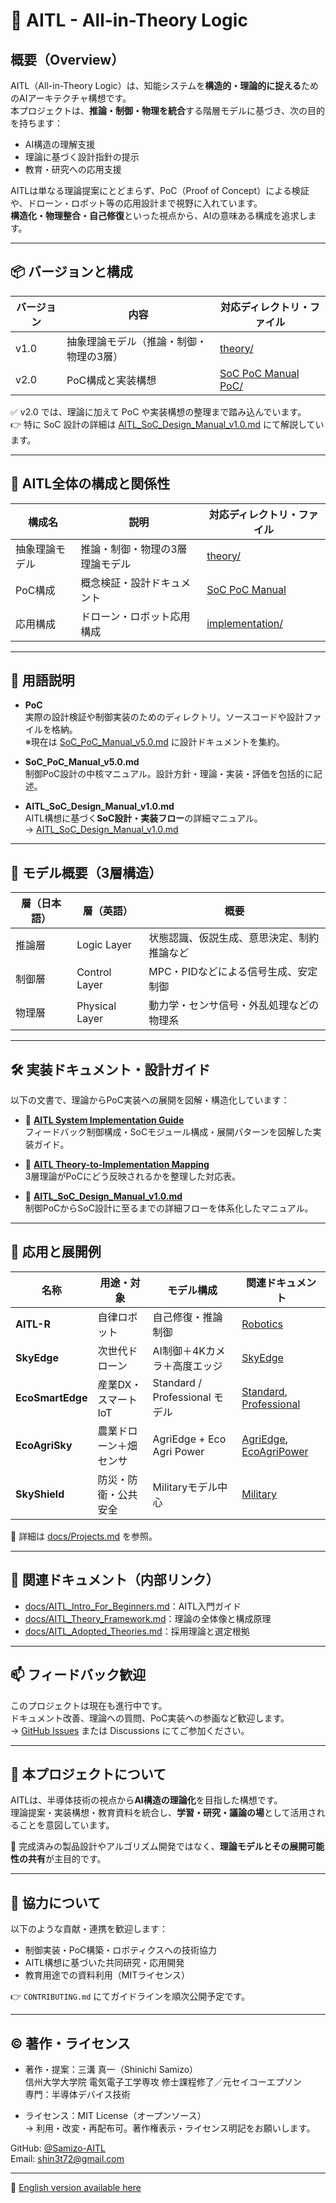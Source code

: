 # 🧠 AITL - All-in-Theory Logic

## 概要（Overview）

AITL（All-in-Theory Logic）は、知能システムを**構造的・理論的に捉える**ためのAIアーキテクチャ構想です。  
本プロジェクトは、**推論・制御・物理を統合**する階層モデルに基づき、次の目的を持ちます：

- AI構造の理解支援  
- 理論に基づく設計指針の提示  
- 教育・研究への応用支援  

AITLは単なる理論提案にとどまらず、PoC（Proof of Concept）による検証や、ドローン・ロボット等の応用設計まで視野に入れています。  
**構造化・物理整合・自己修復**といった視点から、AIの意味ある構成を追求します。

---

## 📦 バージョンと構成

| バージョン | 内容                                  | 対応ディレクトリ・ファイル |
|------------|---------------------------------------|------------------------------|
| v1.0       | 抽象理論モデル（推論・制御・物理の3層） | [theory/](https://github.com/Samizo-AITL/theory) |
| v2.0       | PoC構成と実装構想                     | [SoC PoC Manual](https://github.com/Samizo-AITL/aitl-lab/blob/main/docs/SoC_PoC_Manual_v5.0.md)<br>[PoC/](https://github.com/Samizo-AITL/aitl-lab) |

✅ v2.0 では、理論に加えて PoC や実装構想の整理まで踏み込んでいます。  
👉 特に SoC 設計の詳細は [AITL_SoC_Design_Manual_v1.0.md](https://github.com/Samizo-AITL/aitl-lab/blob/main/docs/soc-manual/AITL_SoC_Design_Manual_v1.0.md) にて解説しています。

---

## 🧱 AITL全体の構成と関係性

| 構成名        | 説明                             | 対応ディレクトリ・ファイル |
|---------------|----------------------------------|------------------------------|
| 抽象理論モデル | 推論・制御・物理の3層理論モデル    | [theory/](https://github.com/Samizo-AITL/theory) |
| PoC構成       | 概念検証・設計ドキュメント        | [SoC PoC Manual](https://github.com/Samizo-AITL/aitl-lab/blob/main/docs/SoC_PoC_Manual_v5.0.md) |
| 応用構成      | ドローン・ロボット応用構成         | [implementation/](./implementation/) |

---

## 📘 用語説明

- **PoC**  
  実際の設計検証や制御実装のためのディレクトリ。ソースコードや設計ファイルを格納。  
  ※現在は [SoC_PoC_Manual_v5.0.md](https://github.com/Samizo-AITL/aitl-lab/blob/main/docs/SoC_PoC_Manual_v5.0.md) に設計ドキュメントを集約。

- **SoC_PoC_Manual_v5.0.md**  
  制御PoC設計の中核マニュアル。設計方針・理論・実装・評価を包括的に記述。

- **AITL_SoC_Design_Manual_v1.0.md**  
  AITL構想に基づく**SoC設計・実装フロー**の詳細マニュアル。  
  → [AITL_SoC_Design_Manual_v1.0.md](https://github.com/Samizo-AITL/aitl-lab/blob/main/docs/soc-manual/AITL_SoC_Design_Manual_v1.0.md)

---

## 🧠 モデル概要（3層構造）

| 層（日本語） | 層（英語）      | 概要                                       |
|--------------|----------------|--------------------------------------------|
| 推論層        | Logic Layer    | 状態認識、仮説生成、意思決定、制約推論など |
| 制御層        | Control Layer  | MPC・PIDなどによる信号生成、安定制御       |
| 物理層        | Physical Layer | 動力学・センサ信号・外乱処理などの物理系   |

---

## 🛠️ 実装ドキュメント・設計ガイド

以下の文書で、理論からPoC実装への展開を図解・構造化しています：

- 🧩 **[AITL System Implementation Guide](./docs/AITL_SystemGuide.md)**  
  フィードバック制御構成・SoCモジュール構成・展開パターンを図解した実装ガイド。

- 🧠 **[AITL Theory-to-Implementation Mapping](./docs/AITL_TheoryMapping.md)**  
  3層理論がPoCにどう反映されるかを整理した対応表。

- 📘 **[AITL_SoC_Design_Manual_v1.0.md](https://github.com/Samizo-AITL/aitl-lab/blob/main/docs/soc-manual/AITL_SoC_Design_Manual_v1.0.md)**  
  制御PoCからSoC設計に至るまでの詳細フローを体系化したマニュアル。

---

## 🚀 応用と展開例

| 名称             | 用途・対象            | モデル構成                     | 関連ドキュメント |
|------------------|-----------------------|--------------------------------|------------------|
| **AITL-R**       | 自律ロボット          | 自己修復・推論制御             | [Robotics](./docs/robotics/) |
| **SkyEdge**      | 次世代ドローン        | AI制御＋4Kカメラ＋高度エッジ   | [SkyEdge](./docs/EcoPowerPlatform/SkyEdge/) |
| **EcoSmartEdge** | 産業DX・スマートIoT   | Standard / Professional モデル | [Standard](./docs/EcoPowerPlatform/Standard/), [Professional](./docs/EcoPowerPlatform/Professional/) |
| **EcoAgriSky**   | 農業ドローン＋畑センサ | AgriEdge + Eco Agri Power      | [AgriEdge](./docs/EcoPowerPlatform/AgriEdge/), [EcoAgriPower](./docs/EcoPowerPlatform/EcoAgriPower/) |
| **SkyShield**    | 防災・防衛・公共安全  | Militaryモデル中心             | [Military](./docs/EcoPowerPlatform/Military/) |

📄 詳細は [docs/Projects.md](./docs/Projects.md) を参照。

---

## 🔗 関連ドキュメント（内部リンク）

- [docs/AITL_Intro_For_Beginners.md](./docs/AITL_Intro_For_Beginners.md)：AITL入門ガイド  
- [docs/AITL_Theory_Framework.md](./docs/AITL_Theory_Framework.md)：理論の全体像と構成原理  
- [docs/AITL_Adopted_Theories.md](./docs/AITL_Adopted_Theories.md)：採用理論と選定根拠  

---

## 📫 フィードバック歓迎

このプロジェクトは現在も進行中です。  
ドキュメント改善、理論への質問、PoC実装への参画など歓迎します。  
→ [GitHub Issues](https://github.com/Samizo-AITL/aitl-lab/issues) または Discussions にてご参加ください。

---

## 🧾 本プロジェクトについて

AITLは、半導体技術の視点から**AI構造の理論化**を目指した構想です。  
理論提案・実装構想・教育資料を統合し、**学習・研究・議論の場**として活用されることを意図しています。

🔎 完成済みの製品設計やアルゴリズム開発ではなく、**理論モデルとその展開可能性の共有**が主目的です。

---

## 🤝 協力について

以下のような貢献・連携を歓迎します：

- 制御実装・PoC構築・ロボティクスへの技術協力  
- AITL構想に基づいた共同研究・応用開発  
- 教育用途での資料利用（MITライセンス）

👉 `CONTRIBUTING.md` にてガイドラインを順次公開予定です。

---

## ©️ 著作・ライセンス

- 著作・提案：三溝 真一（Shinichi Samizo）  
  信州大学大学院 電気電子工学専攻 修士課程修了／元セイコーエプソン  
  専門：半導体デバイス技術

- ライセンス：MIT License（オープンソース）  
  → 利用・改変・再配布可。著作権表示・ライセンス明記をお願いします。

GitHub: [@Samizo-AITL](https://github.com/Samizo-AITL)  
Email: shin3t72@gmail.com

---

📄 [English version available here](./README_en.md)
